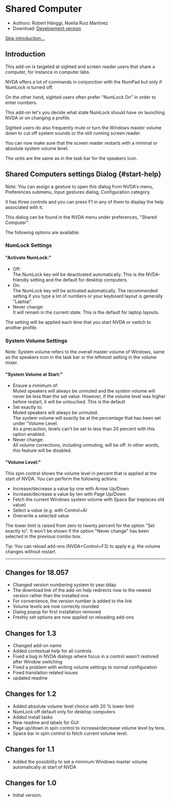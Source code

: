 # Shared Computer #* Authors: Robert Hänggi, Noelia Ruiz Martínez* Download: <a id = "devel-version" href = "https://github.com/Robert-J-H/SharedComputer/releases/latest">Development version</a>[Skip introduction...](#start-help)## IntroductionThis add-on is targeted at sighted and screen reader users that share a computer, for instance in computer labs.NVDA offers a lot of commands in conjunction with the NumPad but only if NumLock is turned off.On the other hand, sighted users often prefer "NumLock On" in order to enter numbers.This add-on let's you decide what state NumLock should have on launching NVDA or on changing a profile.Sighted users do also frequently mute or turn the Windows master volume down to cut off system sounds or the still running screen reader.You can now make sure that the screen reader restarts with a minimal or absolute system volume level.The units are the same as in the task bar for the speakers icon.## Shared Computers settings Dialog {#start-help}Note: You can assign a gesture to open this dialog from NVDA's menu, Preferences submenu, Input gestures dialog, Configuration category.It has three controls and you can press F1 in any of them to display the help associated with it.  This dialog can be found in the NVDA menu under preferences, "Shared Computer".The following options are available:### NumLock Settings<div markdown="1" >#### "Activate NumLock:"- Off:    The NumLock key will be  deactivated automatically.  This is the NVDA-friendly setting and the default for desktop computers. - On:    The NumLock key will be activated automatically.  The recommended setting if you type a lot of numbers or your keyboard layout is generally "Laptop".- Never  change:    It will remain in the current state.  This is the default for laptop layouts.The setting will be applied each time that you start NVDA or switch to another profile.</div>### System Volume SettingsNote: System volume refers to the overall master volume of Windows, same as the speakers icon in the task bar or the leftmost setting in the volume mixer.<div markdown="1" >#### "System Volume at Start:"- Ensure a minimum of:    Muted speakers will always be unmuted and the system volume will  never be less than the set value.  However, if the volume level was higher before restart, it will be untouched.  This is the default- Set exactly to:    Muted speakers will always be unmuted.    The system volume will exactly be at the percentage that has been  set under "Volume Level.    As a precaution, levels can't be set to less than 20 percent with this option enabled.- Never change:    All volume corrections, including unmuting, will be off.  In other words, this feature will be disabled.</div><div markdown="1" >#### "Volume Level:"This spin control shows the volume level in percent that is applied at the start of NVDA. You can perform the following actions:* Increase/decrease a value by one with Arrow Up/Down* Increase/decrease a value by ten  with Page Up/Down* Fetch the current Windows system volume with Space Bar (replaces old value) * Select a value (e.g. with Control+A)* Overwrite a selected valueThe lower limit is raised from zero to twenty percent for the option "Set exactly to".It won't be shown if the option "Never change" has been selected in the previous combo box.</div>Tip: You can reload add-ons (NVDA+Control+F3) to apply e.g. the volume changes without restart.---## Changes for 18.057 ##* Changed version numbering system to year.dday* The download link of the add-on help redirects  now to the newest version rather than the installed one* For convenience, the version number is added to the link * Volume levels are now correctly rounded* Dialog popup for first installation removed* Freshly set options are now applied on reloading add-ons ## Changes for 1.3 ##* Changed add-on name* Added contextual help for all controls* Fixed  a bug in NVDA dialogs where focus in a control wasn't restored after Window switching* Fixed a problem with writing volume settings to normal configuration* Fixed translation related issues* updated readme## Changes for 1.2 ##* Added absolute volume level choice with 20 % lower limit* NumLock off default only for desktop computers* Added install tasks* New readme and labels for GUI* Page up/down in spin control to increase/decrease volume level by tens.* Space bar in spin control to fetch current volume level.## Changes for 1.1 ##* Added the possibility to set a minimum Windows master volume automatically at start of NVDA## Changes for 1.0 ##* Initial version.
